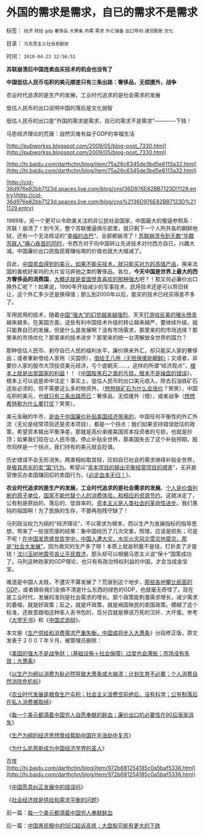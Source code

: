 # 外国的需求是需求，自已的需求不是需求

标签： `经济` `财经` `gdp` `奢侈品` `大萧条` `内需` `需求` `外汇储备` `出口导向` `通货膨胀` `文化` 

目录： `马克思主义社会悲剧史`

时间： `2010-04-23 12:56:51`

**苏联崩溃后中国连卖血买技术的机会也没有了**

**中国低估人民币屯积的美元顺差只有三条出路：奢侈品，无偿援外，战争**

农业时代追求的是生产的发展，工业时代追求的是社会需求的发展

低估人民币的出口说明中国的落后是文化弱智

低估人民币的出口是“外国的需求是需求，自已的需求不是需求”————下贱！

马恩经济理论的荒唐：自然灾难有益于GDP的幸福生活

[http://pubworkss.blogspot.com/2009/05/blog-post_7330.html](http://pubworkss.blogspot.com/2009/05/blog-post_7330.html)

[http://hi.baidu.com/darthchn/blog/item/75a26c6345de3bd5e6113a32.html](http://hi.baidu.com/darthchn/blog/item/75a26c6345de3bd5e6113a32.html)

[http://cid-36d976e82bb7123d.spaces.live.com/blog/cns!36D976E82BB7123D!1129.entry](http://cid-36d976e82bb7123d.spaces.live.com/blog/cns%2136D976E82BB7123D%211129.entry)

1989年，另一个更可以令欧美关注的非公民社会国家，中国最大的傻逼参照系：苏联！崩溃了！到今天，整个苏联傻逼俱乐部里，就只剩下一个人所共各的朝鲜地狱，还有一个无法核证的“[幸福的古巴](http://hi.baidu.com/darthchn/blog/item/8361f3917e62e784a977a4a9.html)”，全部都崩溃了！[苏联崩溃令到无数“华籍苏联人”痛心疾首的同时](../../../2009/8/4/苏东巨变的真相是苏联并没有消失.md)，令西方对于向中国转让先进技术对付西方自已，兴趣大减。中国廉价出口民脂民膏赚吆喝的价值也就大大缩减了。

自此，[中国卖血得到的美元，如果不能买技术，就只能买对方的高值产品](../../../2009/2/14/外汇不是钱，是物资！“分国企，分外汇”难言吉凶.md)，换来法国的香槟好来坞的大片宝马奔驰之类的奢侈品。各位，**今天中国是世界上最大的西方奢侈品的消费国**，[大概这就是爱国愤青喜欢的那种强大](../../../2009/10/1/大国霸权主义阻碍中国和平崛起.md)吧？！那又何必廉价出口换外汇呢？！如果说，1990年开始减少的军事技术，民用技术还是可以照旧转让，这个外汇多少还是换得值；那么到2000年以后，能买的技术已经买得差不多了。

军用民用的技术，随着[中国“强大”的幻觉越来越强烈](../../../2009/9/28/中国怀旧复古的乌托邦传统文化.md)，天天[打游戏反美的猪头愤青](../../../2009/9/28/示形于外实侵于内的爱国道德明星.md)越来越多。在美国方面，这些有利中国技术升级的转让越来越严，要继续升级，就只能靠自已的发展。但是什么是发展啊？没有市场需求，那里来的的市场选择？那里来的市场优化？那里来的技术进步？那里来的统一台湾解放全世界的国力？

那种低估人民币、剥夺自已人民的福利水平，廉价换来外汇，却只能买人家的奢侈品；或者重新借给人家用（买国债），[借给王八用（无担保援助朝鲜）](../../../2010/1/11/后朝鲜将成为中国苦大仇深的对手.md)；又或者，非要抄人家的股市大顶投资美元经济，亏个底朝天……，这样的所谓“经济观点”，[根本上就是出卖国家的利益](../../../2009/9/29/民族主义可以是卖国手段，爱国与卖国可以逻辑等效.md)！！《[中国股黑石之类的亏损，根本不是操盘的错误](../../../2008/7/21/中国索罗斯做空美元剪美国人羊毛惨败的货币战争.md)》，根本上可以说是命中注定！事实上，低估人民币的出口美元收入，除去石油铁矿石这些必须的，但不需要这么多的物资外，（[想想铁矿石为什么会涨价](../../../2007/8/29/澳大利亚铁矿石不狠宰中国那叫“没人性”.md)？笑笑），中国屯积的美元，也[就只有三条出路而已](../../../2009/12/18/市场经济是强制性的；GDP只有三条出路.md)：奢侈品，无偿援外（借），或者战争（[想想希特勒为什么要打仗](../../../2009/12/12/德国不需要主动战争，精明的希特勒打了糊涂的帐.md)？笑笑）。

美元金融的牛市，[是由于中国廉价补贴美国经济带来的](../../../2007/11/29/弱国自卑心理造成低估人民币廉价出口的历史性惨剧.md)，中国任何平衡性的外汇外流（无论是经常项目还是资本项目），都是一个拐点：我们如果坚持错误低估的政策，希望资本输出平衡净差，那就是高价承接美国资本投资者的亏损，也就是抄顶；如果我们现在让人民币值，停止补贴全世界，那美国失去了这个补贴预期，股市同样是一个拐点，我们持有的美元就会贬值。

历史错误不会无形消失，两害相权取其轻，压抑自已社会的需求继续补贴全世界，是[极其恶劣的卖“国”行为](../../../2007/11/27/人民币如何升值？中国向世界廉价献血不可继续！.md)。希望以“[资本项目的输出平衡经常项目的顺差](../../../2007/8/26/资本项目平衡人民币低汇率顺差损失数万亿.md)”，无非是官僚买办卖国赚回扣的卖国行为，《[必定血本无归！](../../../2008/2/28/金融规律注定中国“抄次贷底”将全军覆没.md)》。

**农业时代追求的是生产的发展，工业时代追求的是社会需求的发展**。[个人是价值判断的原子单位](../../../2010/1/21/人权是价值判断的原子单位.md)，[国家不能代替个人的消费体验，和相应的资源节约](../../../2010/3/27/生产的价值是消费者的体验；政府无法代替.md)。这就决定了，公有制是原始的、落后的、低效率的。[资本主义是人类社会的革命性进步](../../../2009/10/30/社会主义，资本主义和公民主义.md)。我们愚钝的祖国啊！为了民族的生存，不要再抱残守缺了！

马列政治权力为纲的“经济理论”，不以需求为根本，而以生产为发展指标的指导思想，带来了一些很荒唐的结果：象中国经历了几次灾害，照理，应该是损失；可是不呢！[在中国发恩盛世哲学中，中国人遭大灾，水灾火灾风灾雪灾地震灾，那是“社会大发展”](../../../2008/11/11/计划经济调用通货膨胀：政府的成本有意义吗？.md)，因为救灾的生产多了呀！本质上就是积蓄不是钱，打折卖了才是钱！[汶川玉树地震号丧让平民救济](../../../2010/4/15/又青海地震了！中国“多灾多难”吗？.md)，那头却可以根据马恩主义说“保十”国策成功了。马列这种败家的GDP理论，也只有有政治特权利益的中国，才会当成金宝宝。

难道是中国人太贱，不遭灾不算发展了？荒唐到这个地步，[那些各地攀比纸面的GDP](../../../2009/8/2/工业化一定创造价值吗.md)，或者搞些我们全搞不清是什么东西的绿色的GDP，也就毫无奇怪了。现在是工业时代，发展的准则是社会需求的增长。那个政策能刺激需求增长，减少需求的萎缩，就是好政策；反之，就是坏政策，就是祸国殃民的卖国政策。模糊了这个标准，还故意跟咱这种笨人丢书包的，百分百就是罪该万死的汉奸、大坏蛋。参考《[大学无书](../../../2008/8/31/“大学无书”，远离中国式诡辩！.md)》和《[中国式诡辩](../../../2008/10/10/中国式诡辩：官本位文化之权位崇拜心魔.md)》。

本文是《[生产供给和消费需求严重失衡，中国或将步入大萧条](http://darthvad.blog.163.com/blog/static/5339947020094100020525/)》分段修正版，原文发表于２００７年９月，被管理员删除：

《[美国的强大不是战争财；（基础设施＋社会保障）过度也会滞胀；市场没有失效；大萧条](../../../2010/4/22/美国的强大，不是因为发了战争财.md)》

《[以生产为纲以消费为耻必然导致大萧条或大崩溃；计划生育不必要；个人消费自然消除危机标](../../../2010/4/22/以消费为耻必然导致大萧条或大倒退.md)》

《[农业时代发展是粮食生产屯积；社会主义浪费空前绝后，没有科学；公有制落后在私人消费被取缔](../../../2010/4/23/公有制落后因私人消费被取缔.md)》

《[每一个美元都滴着中国穷人自愿奉献的鲜血；廉价出口的必要性在90后渐渐消失](../../../2010/4/23/每一个美元都滴着中国穷人奉献鲜血.md)》

《[生产为纲的经济思想曾经帮助中国在毛浩劫中复苏](http://hi.baidu.com/darthchn/blog/item/99acc5d83ef9dfe138012f30.html)》

《[为什么凯恩斯成为中国经济学界的圣人](http://darthvad.blog.163.com/blog/static/53399470200953111452935/)》

百度[http://hi.baidu.com/darthchn/blog/item/972b681254185c0a5baf5336.html](http://hi.baidu.com/darthchn/blog/item/972b681254185c0a5baf5336.html)

《[中国愿意纠正发展中的错误吗](http://hi.baidu.com/darthchn/blog/item/75a26c6345de3bd5e6113a32.html)》

《[社会经济就是供给和需求平衡的问题](http://hi.baidu.com/darthchn/blog/item/99acc5d83efddfe138012f3c.html)》



前一篇：[每一个美元都滴着中国穷人奉献鲜血](../../../2010/4/23/每一个美元都滴着中国穷人奉献鲜血.md)

后一篇：[中国愚民眼中的SEC起诉高盛；大盘股可能有更大的下跌](../../../2010/4/23/中国愚民眼中的SEC起诉高盛；大盘股可能有更大的下跌.md)